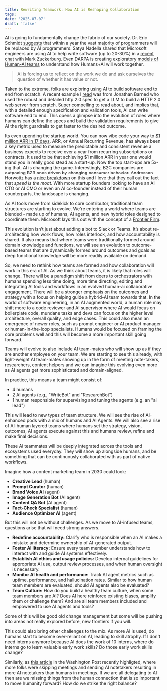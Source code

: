 ```yaml
---
title: Rewriting Teamwork: How AI is Reshaping Collaboration
tags: 
date: '2025-07-07'
draft: 'false'
---
```


AI is going to fundamentally change the fabric of our society. Dr. Eric Schmidt [suggests](https://www.youtube.com/watch?v=L5jhEYofpaQ) that within a year the vast majority of programmers will be replaced by AI programmers. Satya Nadella shared that Microsoft engineers are using AI to help write software (up to 20-30%) in a [recent chat](https://www.llama.com/resources/videos/mark-zuckerberg-and-satya-nadella/) with Mark Zuckerburg. Even DARPA is creating exploratory [models of Human-AI teams](https://www.darpa.mil/research/programs/exploratory-models-of-human-ai-teams) to understand how Humans+AI will work together.

> AI is forcing us to reflect on the work we do and ask ourselves the question of whether it has value or not.

Taken to the extreme, folks are exploring using AI to build software end to end from scratch. A recent example I [read](https://outervationai.substack.com/p/building-a-100-llm-written-standards) was from Jonathan Barned who used the robust and detailed http 2.0 spec to get a LLM to build a HTTP 2.0 web server from scratch. Super compelling to read about, and implies that, with a detailed enough specification and validation tools, AI can write software end to end. This opens a glimpse into the evolution of roles where humans can define the specs and build the validation requirements to give AI the right guardrails to get faster to the desired outcome.

Its even upending the startup world. You can now vibe code your way to [$1 million ARR in 17 days](https://x.com/levelsio/status/1899596115210891751). ARR, or Annual Recurring Revenue, has always been a key metric used to measure the predictable and consistent revenue a business expects to receive over a year from recurring subscriptions or contracts. It used to be that achieving $1 million ARR in year one would stand you in really good stead as a start-up. Now the top start-ups are 5x-ing that. AI is changing the game. Interestingly, B2C companies are outpacing B2B ones driven by changing consumer behavior. Andresson Horwotiz has a [nice breakdown](https://a16z.com/revenue-benchmarks-ai-apps/) on this and I love that they call out the fact that *speed is the moat*. With more startup founders looking to have an AI CTO or AI CMO or even an AI co-founder instead of their human counterparts, the landscape is changing.

As AI tools move from sidekick to core contributor, traditional team structures are starting to evolve. We're entering a world where teams are blended - made up of humans, AI agents, and new hybrid roles designed to coordinate them. Microsoft lays this out with the concept of a [Frontier Firm](https://www.microsoft.com/en-us/worklab/work-trend-index/2025-the-year-the-frontier-firm-is-born).

This evolution isn’t just about adding a bot to Slack or Teams. It’s about re-architecting how work flows, how roles interlock, and how accountability is shared. It also means that where teams were traditionally formed around domain knowledge and functions, we will see an evolution to outcome-based teams that are dynamically formed around outcomes and goals as deep functional knowledge will be more readily available on demand.

So, we need to rethink how teams are formed and how collaboration will work in this era of AI. As we think about teams, it is likely that roles will change. There will be a paradigm shift from doers to orchestrators with humans spending less time doing, more time directing, editing and integrating AI tools and workflows in an evolved human-ai collaborative engagement. There will be a stronger emphasis on the outcomes and strategy with a focus on helping guide a hybrid-AI team towards that. In the world of software engineering, in an AI augmented world, a human role may shift more to a code reviewer and AI supervisor where AI would focus on boilerplate code, mundane tasks and devs can focus on the higher level architecture, overall quality, and edge cases. This could also mean an emergence of newer roles, such as prompt engineer or AI product manager or human-in-the-loop specialists. Humans would be focused on framing the core problems well and this will become a more important skill going forward.

Teams will evolve to also include AI team-mates who will show up as if they are another employee on your team. We are starting to see this already, with light-weight AI team-mates showing up in the form of meeting note-takers, researchers, content helpers and we can imagine this evolving even more as AI agents get more sophisticated and domain-aligned.

In practice, this means a team might consist of:

* 4 humans
* 2 AI agents (e.g., "WriteBot" and "ResearchBot")
* 1 human responsible for supervising and tuning the agents (e.g. an "ai lead")

This will lead to new types of team structure. We will see the rise of AI-enhanced pods with a mix of humans and AI Agents. We will also see a rise of AI-human layered teams where humans set the strategy, vision, outcomes, AI agents execute against this and humans review, refine and make final decisions.

These AI teammates will be deeply integrated across the tools and ecosystems used everyday. They will show up alongside humans, and be something that can be continuously collaborated with as part of native workflows.

Imagine how a content marketing team in 2030 could look:

- **Creative Lead** (human)
- **Prompt Curator** (human)
- **Brand Voice AI** (agent)
- **Image Generation Bot** (AI agent)
- **Content QA Bot** (AI agent)
- **Fact-Check Specialist** (human)
- **Audience Optimizer AI** (agent)

But this will not be without challenges. As we move to AI-infused teams, questions arise that will need strong answers.

- **Redefine accountability:** Clarify who is responsible when an AI makes a mistake and determine ownership of AI-generated output.
- **Foster AI literacy:** Ensure every team member understands how to interact with and guide AI systems effectively.
- **Establish AI ethics and usage policies:** Develop internal guidelines for appropriate AI use, output review processes, and when human oversight is necessary.
- **Monitor AI health and performance:** Track AI agent metrics such as uptime, performance, and hallucination rates. Similar to how human team members are evaluated, should AI agents also be evaluated?
- **Team Culture:** How do you build a healthy team culture, when some team members are AI? Does AI here reinforce existing biases, amplify them or challenge them? And are all team members included and empowered to use AI agents and tools?

Some of this will be good old change management but some will be pushing into areas not really explored before, new frontiers if you will.

This could also bring other challenges to the mix. As more AI is used, do humans start to become over-reliant on AI, leading to skill atrophy. If I don't need interns anymore because AI does the work of 10 interns, where do interns go to learn valuable early work skills? Do those early work skills change?

Similarly, as [this article](https://www.washingtonpost.com/technology/2025/07/02/ai-note-takers-meetings-bots/) in the Washington Post recently highligted, where more folks were skipping meetings and sending AI notetakers resulting in more AI notetakers than humans in meetings. If we are all delegating to AI then are we missing things from the human connection that is so important to move humanity forward? How do we strike the right balance?